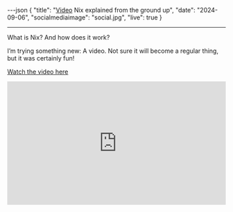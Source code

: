 ---json
{
  "title": "[Video] Nix explained from the ground up",
  "date": "2024-09-06",
  "socialmediaimage": "social.jpg",
  "live": true
}

---

What is Nix? And how does it work?

<!-- more -->

I’m trying something new: A video. Not sure it will become a regular thing, but it was certainly fun!

[Watch the video here][video]

<iframe width="100%" style="aspect-ratio: 16/9; position: relative; z-index: 999" src="https://www.youtube.com/embed/5D3nUU1OVx8?si=RKHWfOc15ozuGj2N" title="YouTube video player" frameborder="0" allow="encrypted-media; picture-in-picture" referrerpolicy="strict-origin-when-cross-origin" allowfullscreen></iframe>

[video]: https://www.youtube.com/watch?v=5D3nUU1OVx8
